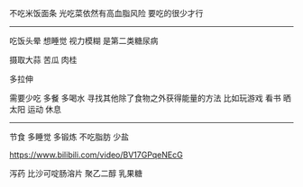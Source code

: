 不吃米饭面条 光吃菜依然有高血脂风险 要吃的很少才行

---

吃饭头晕 想睡觉 视力模糊 是第二类糖尿病

摄取大蒜 苦瓜 肉桂

多拉伸

需要少吃 多餐 多喝水 寻找其他除了食物之外获得能量的方法 比如玩游戏 看书 晒太阳 运动 休息

---

节食 多睡觉 多锻炼 不吃脂肪 少盐

https://www.bilibili.com/video/BV17GPqeNEcG

泻药 比沙可啶肠溶片 聚乙二醇 乳果糖

